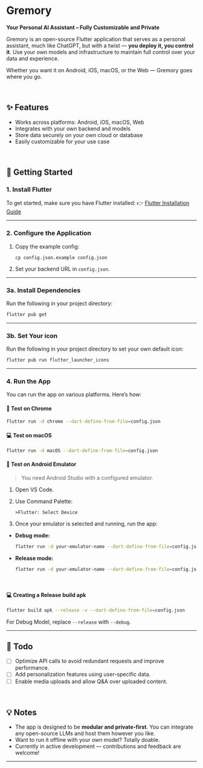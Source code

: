 # Gremory

**Your Personal AI Assistant – Fully Customizable and Private**

Gremory is an open-source Flutter application that serves as a personal assistant, much like ChatGPT, but with a twist — **you deploy it, you control it**. Use your own models and infrastructure to maintain full control over your data and experience.

Whether you want it on Android, iOS, macOS, or the Web — Gremory goes where you go.

<br>

## ✨ Features

* Works across platforms: Android, iOS, macOS, Web
* Integrates with your own backend and models
* Store data securely on your own cloud or database
* Easily customizable for your use case

<br>


## 🚀 Getting Started

### 1. Install Flutter

To get started, make sure you have Flutter installed:
👉 [Flutter Installation Guide](https://docs.flutter.dev/install)

---

### 2. Configure the Application

1. Copy the example config:

   ```
   cp config.json.example config.json
   ```
2. Set your backend URL in `config.json`.

---

### 3a. Install Dependencies

Run the following in your project directory:

```bash
flutter pub get
```

---

### 3b. Set Your icon

Run the following in your project directory to set your own default icon:

```bash
flutter pub run flutter_launcher_icons
```

---

### 4. Run the App

You can run the app on various platforms. Here’s how:

#### 🧪 Test on Chrome

```bash
flutter run -d chrome --dart-define-from-file=config.json
```

#### 💻 Test on macOS

```bash
flutter run -d macOS --dart-define-from-file=config.json
```

#### 📱 Test on Android Emulator

> You need Android Studio with a configured emulator.

1. Open VS Code.
2. Use Command Palette:

   ```
   >Flutter: Select Device
   ```
3. Once your emulator is selected and running, run the app:

* **Debug mode:**

  ```bash
  flutter run -d your-emulator-name --dart-define-from-file=config.json
  ```

* **Release mode:**

  ```bash
  flutter run -d your-emulator-name --dart-define-from-file=config.json --release
  ```

<br>

#### 💻 Creating a Release build apk

```bash
flutter build apk --release -v --dart-define-from-file=config.json
```
For Debug Model, replace `--release` with `--debug`.


---
## 📌 Todo

* [ ] Optimize API calls to avoid redundant requests and improve performance.
* [ ] Add personalization features using user-specific data.
* [ ] Enable media uploads and allow Q\&A over uploaded content.

<br>

## 💡 Notes

* The app is designed to be **modular and private-first**. You can integrate any open-source LLMs and host them however you like.
* Want to run it offline with your own model? Totally doable.
* Currently in active development — contributions and feedback are welcome!

---